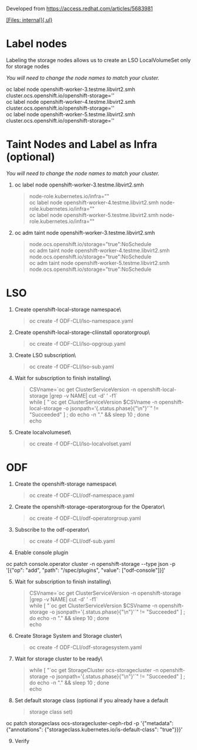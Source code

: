 Developed from <https://access.redhat.com/articles/5683981>

[[Files:
internal]{.ul}](https://drive.google.com/drive/folders/1_8gDjpR1mhrPHN5Rg0ZuakBUNrtKbXOc)

# Label nodes

Labeling the storage nodes allows us to create an LSO LocalVolumeSet
only for storage nodes

*You will need to change the node names to match your cluster.*

oc label node openshift-worker-3.testme.libvirt2.smh
cluster.ocs.openshift.io/openshift-storage=\'\'\
oc label node openshift-worker-4.testme.libvirt2.smh
cluster.ocs.openshift.io/openshift-storage=\'\'\
oc label node openshift-worker-5.testme.libvirt2.smh
cluster.ocs.openshift.io/openshift-storage=\'\'

# Taint Nodes and Label as Infra (optional)

*You will need to change the node names to match your cluster.*

1.  oc label node openshift-worker-3.testme.libvirt2.smh
    > node-role.kubernetes.io/infra=\"\"\
    > oc label node openshift-worker-4.testme.libvirt2.smh
    > node-role.kubernetes.io/infra=\"\"\
    > oc label node openshift-worker-5.testme.libvirt2.smh
    > node-role.kubernetes.io/infra=\"\"

2.  oc adm taint node openshift-worker-3.testme.libvirt2.smh
    > node.ocs.openshift.io/storage=\"true\":NoSchedule\
    > oc adm taint node openshift-worker-4.testme.libvirt2.smh
    > node.ocs.openshift.io/storage=\"true\":NoSchedule\
    > oc adm taint node openshift-worker-5.testme.libvirt2.smh
    > node.ocs.openshift.io/storage=\"true\":NoSchedule

# LSO

1.  Create openshift-local-storage namespace\
    > oc create -f ODF-CLI/lso-namespace.yaml

2.  Create openshift-local-storage-cliinstall oporatorgroup\
    > oc create -f ODF-CLI/lso-opgroup.yaml

3.  Create LSO subscription\
    > oc create -f ODF-CLI/lso-sub.yaml

4.  Wait for subscription to finish installing\
    > CSVname=\`oc get ClusterServiceVersion -n openshift-local-storage
    > \|grep -v NAME\| cut -d\' \' -f1\`\
    > while \[ \"\`oc get ClusterServiceVersion \$CSVname -n
    > openshift-local-storage -o
    > jsonpath=\'{.status.phase}{\"\\n\"}\'\`\" != \"Succeeded\" \] ; do
    > echo -n \".\" && sleep 10 ; done\
    > echo

5.  Create localvolumeset\
    > oc create -f ODF-CLI/lso-localvolset.yaml

# ODF

1.  Create the openshift-storage namespace\
    > oc create -f ODF-CLI/odf-namespace.yaml

2.  Create the openshift-storage-operatorgroup for the Operator\
    > oc create -f ODF-CLI/odf-operatorgroup.yaml

3.  Subscribe to the odf-operator\
    > oc create -f ODF-CLI/odf-sub.yaml

4.  Enable console plugin

oc patch console.operator cluster -n openshift-storage \--type json -p
\'\[{\"op\": \"add\", \"path\": \"/spec/plugins\", \"value\":
\[\"odf-console\"\]}\]\'

5.  Wait for subscription to finish installing\
    > CSVname=\`oc get ClusterServiceVersion -n openshift-storage \|grep
    > -v NAME\| cut -d\' \' -f1\`\
    > while \[ \"\`oc get ClusterServiceVersion \$CSVname -n
    > openshift-storage -o jsonpath=\'{.status.phase}{\"\\n\"}\'\`\" !=
    > \"Succeeded\" \] ; do echo -n \".\" && sleep 10 ; done\
    > echo

6.  Create Storage System and Storage cluster\
    > oc create -f ODF-CLI/odf-storagesystem.yaml

7.  Wait for storage cluster to be ready\
    > while \[ \"\`oc get StorageCluster ocs-storagecluster -n
    > openshift-storage -o jsonpath=\'{.status.phase}{\"\\n\"}\'\`\" !=
    > \"Succeeded\" \] ; do echo -n \".\" && sleep 10 ; done\
    > echo

8.  Set default storage class (optional if you already have a default
    > storage class set)

oc patch storageclass ocs-storagecluster-ceph-rbd -p \'{\"metadata\":
{\"annotations\": {\"storageclass.kubernetes.io/is-default-class\":
\"true\"}}}\'

9.  Verify
